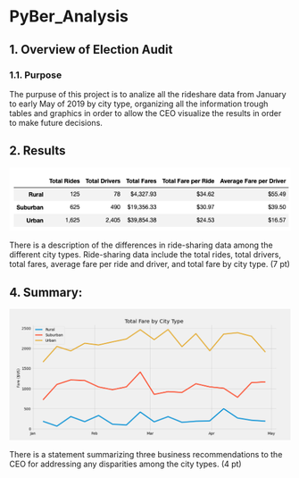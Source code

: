 # PyBer_Analysis

## 1. Overview of Election Audit

### 1.1. Purpose
The purpuse of this project is to analize all the rideshare data from January to early May of 2019  by city type, organizing all the information trough tables and graphics in order to allow the CEO visualize the results in order to make future decisions.

## 2. Results

<p align="center">
  <img  src="Analysis/PyberResults_Table.png">
</p>

There is a description of the differences in ride-sharing data among the different city types. Ride-sharing data include the total rides, total drivers, total fares, average fare per ride and driver, and total fare by city type. (7 pt)

## 4. Summary:

<p align="center">
  <img  src="Analysis/PyBer_fare_summary.png">
</p>

There is a statement summarizing three business recommendations to the CEO for addressing any disparities among the city types. (4 pt)

